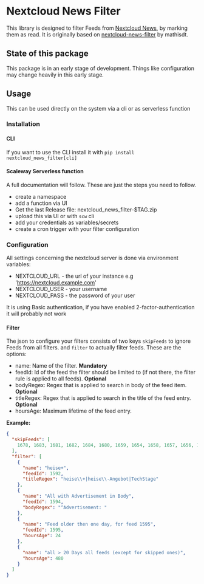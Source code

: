 # Nextcloud News Filter

This library is designed to filter Feeds from [Nextcloud News](https://nextcloud.github.io/news/), by marking them as read.
It is originally based on [nextcloud-news-filter](https://github.com/mathisdt/nextcloud-news-filter) by mathisdt.

## State of this package

This package is in an early stage of development. Things like configuration may change heavily in this early stage.

## Usage

This can be used directly on the system via a cli or as serverless function

### Installation

#### CLI

If you want to use the CLI install it with `pip install nextcloud_news_filter[cli]`

#### Scaleway Serverless function

A full documentation will follow. These are just the steps you need to follow.

- create a namespace
- add a function via UI
- Get the last Release file: nextcloud_news_filter-$TAG.zip
- upload this via UI or with `scw` cli
- add your credentials as variables/secrets
- create a cron trigger with your filter configuration

### Configuration

All settings concerning the nextcloud server is done via environment variables:

- NEXTCLOUD_URL - the url of your instance e.g 'https://nextcloud.example.com'
- NEXTCLOUD_USER - your username
- NEXTCLOUD_PASS - the password of your user

It is using Basic authentication, if you have enabled 2-factor-authentication it will probably not work

#### Filter

The json to configure your filters consists of two keys
`skipFeeds` to ignore Feeds from all filters.
and `filter` to actually filter feeds. These are the options:

- name: Name of the filter. **Mandatory**
- feedId: Id of the feed the filter should be limited to (if not there, the filter rule is applied to all feeds). **Optional**
- bodyRegex: Regex that is applied to search in body of the feed item. **Optional**
- titleRegex: Regex that is applied to search in the title of the feed entry. **Optional**
- hoursAge: Maximum lifetime of the feed entry.

**Example:**

```json
{
  "skipFeeds": [
    1678, 1683, 1681, 1682, 1684, 1680, 1659, 1654, 1658, 1657, 1656, 1660, 1655
  ],
  "filter": [
    {
      "name": "heise+",
      "feedId": 1592,
      "titleRegex": "heise\\+|heise\\-Angebot|TechStage"
    },
    {
      "name": "All with Advertisement in Body",
      "feedId": 1594,
      "bodyRegex": "^Advertisement: "
    },
    {
      "name": "Feed older then one day, for feed 1595",
      "feedId": 1595,
      "hoursAge": 24
    },
    {
      "name": "all > 20 Days all feeds (except for skipped ones)",
      "hoursAge": 480
    }
  ]
}
```
